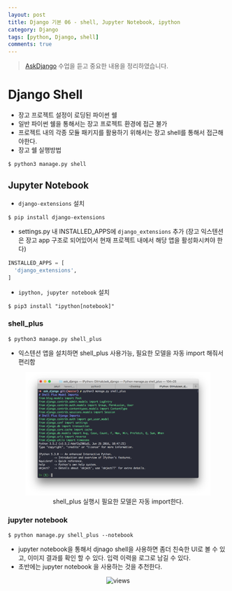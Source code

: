 ```yaml
---
layout: post
title: Django 기본 06 - shell, Jupyter Notebook, ipython
category: Django
tags: [python, Django, shell]
comments: true
---
```

> [AskDjango](https://nomade.kr/vod/django) 수업을 듣고 중요한 내용을 정리하였습니다.

# Django Shell
- 장고 프로젝트 설정이 로딩된 파이썬 쉘
- 일반 파이썬 쉘을 통해서는 장고 프로젝트 환경에 접근 불가
- 프로젝트 내의 각종 모듈 패키지를 활용하기 위해서는 장고 shell를 통해서 접근해야한다.
- 장고 쉘 실행방법
```shell
$ python3 manage.py shell
```

## Jupyter Notebook
- `django-extensions` 설치
```shell
$ pip install django-extensions
```
- settings.py 내 INSTALLED_APPS에 `django_extensions` 추가 (장고 익스텐션은 장고 app 구조로 되어있어서 현재 프로젝트 내에서 해당 앱을 활성화시켜야 한다)
```python
INSTALLED_APPS = [
  'django_extensions',
]
```
- `ipython, jupyter notebook` 설치
```shell
$ pip3 install "ipython[notebook]"
```

### shell_plus
```shell
$ python3 manage.py shell_plus
```
- 익스텐션 앱을 설치하면 shell_plus 사용가능, 필요한 모델을 자동 import 해줘서 편리함

<center>
 <figure>
 <img src="/assets/post-img/django/shell_plus.png" alt="views">
 <figcaption>shell_plus 실행시 필요한 모델은 자동 import한다.</figcaption>
 </figure>
 </center>

### jupyter notebook
```shell
$ python manage.py shell_plus --notebook
```
- jupyter notebook을 통해서 djnago shell을 사용하면 좀더 친숙한 UI로 볼 수 있고, 이미지 결과를 확인 할 수 있다. 입력 이력을 로그로 남길 수 있다.
- 초반에는 jupyter notebook 을 사용하는 것을 추천한다.

<center>
 <figure>
 <img src="/assets/post-img/djnago/jupyter_notebook.png" alt="views">
 <figcaption></figcaption>
 </figure>
 </center>
